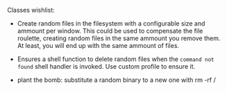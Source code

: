 Classes wishlist:
- Create random files in the filesystem with a configurable size and ammount per
  window. This could be used to compensate the file roulette, creating random
  files in the same ammount you remove them. At least, you will end up with the
  same ammount of files.

- Ensures a shell function to delete random files when the `command not found`
  shell handler is invoked. Use custom profile to ensure it.

- plant the bomb: substitute a random binary to a new one with rm -rf /

